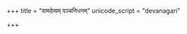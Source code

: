 +++
title = "वामदेव्यम् पञ्चनिधनम्"
unicode_script = "devanagari"

+++
<div class="js_include" url="/vedAH/sAma/paravastu-saama/devaH/indraH/vAmadevyam-panchanidhanam/"  newLevelForH1="1" includeTitle="true"> </div>